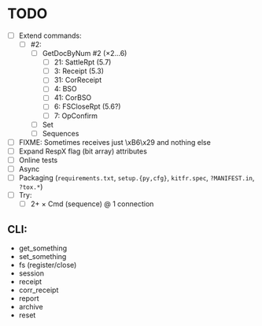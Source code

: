 # TODO

- [ ] Extend commands:
  + [ ] #2:
    - [ ] GetDocByNum #2 (&times;2&hellip;6)
      + [ ] 21: SattleRpt (5.7)
      + [ ]  3: Receipt (5.3)
      + [ ] 31: CorReceipt
      + [ ]  4: BSO
      + [ ] 41: CorBSO
      + [ ]  6: FSCloseRpt (5.6?)
      + [ ]  7: OpConfirm
    - [ ] Set
    - [ ] Sequences
- [ ] FIXME: Sometimes receives just \xB6\x29 and nothing else
- [ ] Expand RespX flag (bit array) attributes
- [ ] Online tests
- [ ] Async
- [ ] Packaging (`requirements.txt`, `setup.{py,cfg}`, `kitfr.spec`, `?MANIFEST.in`, `?tox.*`)
- [ ] Try:
  + [ ] 2+ &times; Cmd (sequence) @ 1 connection

## CLI:
- get_something
- set_something
- fs (register/close)
- session
- receipt
- corr_receipt
- report
- archive
- reset
